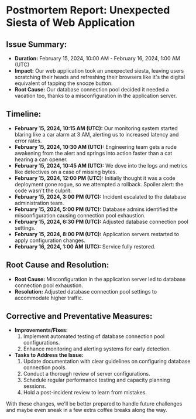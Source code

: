 # Postmortem Report: Unexpected Siesta of Web Application

## Issue Summary:
- **Duration:** February 15, 2024, 10:00 AM - February 16, 2024, 1:00 AM (UTC)
- **Impact:** Our web application took an unexpected siesta, leaving users scratching their heads and refreshing their browsers like it's the digital equivalent of tapping the snooze button.
- **Root Cause:** Our database connection pool decided it needed a vacation too, thanks to a misconfiguration in the application server.

## Timeline:
- **February 15, 2024, 10:15 AM (UTC):** Our monitoring system started blaring like a car alarm at 3 AM, alerting us to increased latency and error rates.
- **February 15, 2024, 10:30 AM (UTC):** Engineering team gets a rude awakening from the alert and springs into action faster than a cat hearing a can opener.
- **February 15, 2024, 10:45 AM (UTC):** We dove into the logs and metrics like detectives on a case of missing bytes.
- **February 15, 2024, 12:00 PM (UTC):** Initially thought it was a code deployment gone rogue, so we attempted a rollback. Spoiler alert: the code wasn't the culprit.
- **February 15, 2024, 3:00 PM (UTC):** Incident escalated to the database administration team.
- **February 15, 2024, 5:00 PM (UTC):** Database admins identified the misconfiguration causing connection pool exhaustion.
- **February 15, 2024, 6:30 PM (UTC):** Adjusted database connection pool settings.
- **February 15, 2024, 8:00 PM (UTC):** Application servers restarted to apply configuration changes.
- **February 16, 2024, 1:00 AM (UTC):** Service fully restored.

## Root Cause and Resolution:
- **Root Cause:** Misconfiguration in the application server led to database connection pool exhaustion.
- **Resolution:** Adjusted database connection pool settings to accommodate higher traffic.

## Corrective and Preventative Measures:
- **Improvements/Fixes:**
  1. Implement automated testing of database connection pool configurations.
  2. Enhance monitoring and alerting systems for early detection.
- **Tasks to Address the Issue:**
  1. Update documentation with clear guidelines on configuring database connection pools.
  2. Conduct a thorough review of server configurations.
  3. Schedule regular performance testing and capacity planning sessions.
  4. Hold a post-incident review to learn from mistakes.

With these changes, we'll be better prepared to handle future challenges and maybe even sneak in a few extra coffee breaks along the way.

